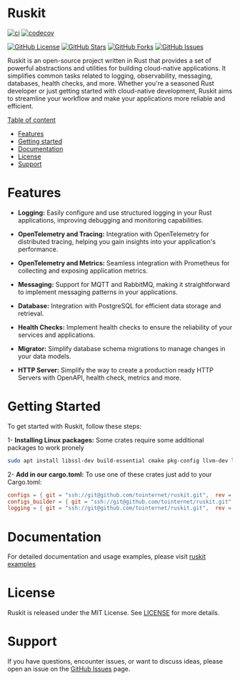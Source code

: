 # Ruskit

[![ci](https://github.com/ralvescosta/ruskit/actions/workflows/ci.yml/badge.svg)](https://github.com/ralvescosta/ruskit/actions/workflows/ci.yml) [![codecov](https://codecov.io/gh/ralvescosta/ruskit/branch/main/graph/badge.svg?token=6EAILKZFDO)](https://codecov.io/gh/ralvescosta/ruskit)

[![GitHub License](https://img.shields.io/badge/license-MIT-blue.svg)](https://github.com/ralvescosta/ruskit/blob/main/LICENSE)
[![GitHub Stars](https://img.shields.io/github/stars/ralvescosta/ruskit.svg)](https://github.com/ralvescosta/ruskit/stargazers)
[![GitHub Forks](https://img.shields.io/github/forks/ralvescosta/ruskit.svg)](https://github.com/ralvescosta/ruskit/network)
[![GitHub Issues](https://img.shields.io/github/issues/ralvescosta/ruskit.svg)](https://github.com/ralvescosta/ruskit/issues)

Ruskit is an open-source project written in Rust that provides a set of powerful abstractions and utilities for building cloud-native applications. It simplifies common tasks related to logging, observability, messaging, databases, health checks, and more. Whether you're a seasoned Rust developer or just getting started with cloud-native development, Ruskit aims to streamline your workflow and make your applications more reliable and efficient.

[Table of content]()

  - [Features](#features)
  - [Getting started](#getting-started)
  - [Documentation](#documentation)
  - [License](#license)
  - [Support](#support)
  

# Features

- **Logging:** Easily configure and use structured logging in your Rust applications, improving debugging and monitoring capabilities.

- **OpenTelemetry and Tracing:** Integration with OpenTelemetry for distributed tracing, helping you gain insights into your application's performance.

- **OpenTelemetry and Metrics:** Seamless integration with Prometheus for collecting and exposing application metrics.

- **Messaging:** Support for MQTT and RabbitMQ, making it straightforward to implement messaging patterns in your applications.

- **Database:** Integration with PostgreSQL for efficient data storage and retrieval.

- **Health Checks:** Implement health checks to ensure the reliability of your services and applications.

- **Migrator:** Simplify database schema migrations to manage changes in your data models.

- **HTTP Server:** Simplify the way to create a production ready HTTP Servers with OpenAPI, health check, metrics and more.

# Getting Started

To get started with Ruskit, follow these steps:

1- **Installing Linux packages:**  Some crates require some additional packages to work pronely

```bash
sudo apt install libssl-dev build-essential cmake pkg-config llvm-dev libclang-dev clang libmosquitto-dev sqlite3
```

2- **Add in our cargo.toml:** To use one of these crates just add to your Cargo.toml:

```toml
configs = { git = "ssh://git@github.com/tointernet/ruskit.git",  rev = "v1.25.0" }
configs_builder = { git = "ssh://git@github.com/tointernet/ruskit.git",  rev = "v1.25.0" }
logging = { git = "ssh://git@github.com/tointernet/ruskit.git",  rev = "v1.25.0"  }
```

# Documentation

For detailed documentation and usage examples, please visit [ruskit examples](https://github.com/tointernet/ruskit/tree/main/examples)

# License

Ruskit is released under the MIT License. See [LICENSE](https://github.com/ralvescosta/ruskit/blob/main/LICENSE) for more details.

# Support

If you have questions, encounter issues, or want to discuss ideas, please open an issue on the [GitHub Issues](https://github.com/ralvescosta/ruskit/issues) page.
